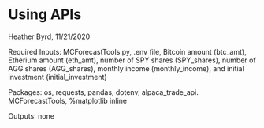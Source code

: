# Using APIs

Heather Byrd, 11/21/2020

Required Inputs: MCForecastTools.py, .env file, Bitcoin amount (btc_amt), Etherium amount (eth_amt), number of SPY shares (SPY_shares), number of AGG shares (AGG_shares), monthly income (monthly_income), and initial investment (initial_investment)

Packages: os, requests, pandas, dotenv, alpaca_trade_api. MCForecastTools, %matplotlib inline

Outputs: none
